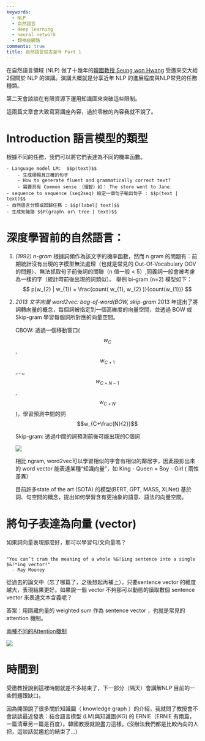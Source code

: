 ```yaml
---
keywords:
  - NLP
  - 自然語言
  - deep learning
  - neural network
  - 類神經網路
comments: true
title: 自然語言從古至今 Part 1
---
```


在自然語言領域 (NLP) 做了十幾年的[韓國教授 Seung won Hwang](https://www.semanticscholar.org/author/Seung-won-Hwang/1716415) 受邀來交大給2個關於 NLP 的演講。演講大概就是分享近年 NLP 的進展程度與NLP常見的任務種類。

第二天會談談在有限資源下運用知識圖來突破這些限制。

這兩篇文章會大致寫寫講座內容，過於零散的內容我就不說了。

# Introduction 語言模型的類型

根據不同的任務，我們可以將它們表達為不同的機率函數。

    - Language model LM:  $$p(text)$$
        - 生成順暢且正確的句子
        - How to generate fluent and grammatically correct text?
        - 需要具有 Common sense （理智）如： The store went to Jane. 
    - sequence to sequence (seq2seq) 給定一個句子輸出句子 : $$p(text | text)$$
    - 自然語言分類或回歸任務 : $$p(label| text)$$
    - 生成知識譜 $$P(graph\ or\ tree | text)$$


# 深度學習前的自然語言：

1. *(1992) n-gram*
    根據詞頻作為該文字的機率函數，然而 n gram 的問題有：前期統計沒有出現的字模型無法處理（也就是常見的 Out-Of-Vocabulary OOV 的問題）、無法抓取句子前後詞的關聯（n 值一般 < 5）,同義詞一般會被考慮為一樣的字（統計時前後出現的詞類似）。
    舉例 bi-gram (n=2) 模型如下：
        $$
            p(w_{2} | w_{1}) = \frac{count( w_{1}, w_{2} )}{count(w_{1})}
        $$

2. *2013 文字向量 word2vec: bag-of-word(BOW, skip-gram*
    2013 年提出了將詞轉向量的概念，每個詞被指定到一個高維度的向量空間，並透過 BOW 或 Skip-gram 學習每個詞所對應的向量空間。

    CBOW: 透過一個移動窗口( $$w_{C}$$, $$w_{C+1}$$,...,, $$w_{C+N-1}$$, $$w_{C+N}$$)，學習預測中間的詞 $$w_{C+\frac{N}{2}}$$

    Skip-gram: 透過中間的詞預測前後可能出現的C個詞

    ![](https://www.researchgate.net/profile/Wang_Ling/publication/281812760/figure/fig1/AS:613966665486361@1523392468791/Illustration-of-the-Skip-gram-and-Continuous-Bag-of-Word-CBOW-models.png)

    相比 ngram, word2vec可以學習相似的字會有相似的鄰居字，因此投影出來的  word vector 能表達某種“知識向量”，如  King - Queen = Boy - Girl ( 兩性差異）
 
    目前許多state of the art (SOTA) 的模型(BERT, GPT, MASS, XLNet) 基於詞、句空間的概念，提出如何學習含有更抽象的語意、語法的向量空間。

# 將句子表達為向量 (vector)

如果詞向量表現那麼好，那可以學習句/文向量嗎？

```

"You can’t cram the meaning of a whole %&!$ing sentence into a single $&!*ing vector!"
  - Ray Mooney

```

從過去的論文中（忘了哪篇了，之後想起再補上），只要sentence vector 的維度越大，表現結果更好。如果說一個 vector 不夠那可以動態的讀取數個 sentence vector 來表達文本含義呢？

答案：用隱藏向量的 weighted sum 作為 sentence vector ，也就是常見的 attention 機制。

[兩種不同的Attention機制](http://cnyah.com/2017/08/01/attention-variants/attention-mechanisms.png
)

![](https://paper.dropbox.com/ep/redirect/image?url=http%3A%2F%2Fcnyah.com%2F2017%2F08%2F01%2Fattention-variants%2Fattention-mechanisms.png&hmac=JQq5ruQKFQx0jsjVwS8%2FitGYGTq7QpiGS27RN39lIWY%3D)

# 時間到

受邀教授說到這裡時間就差不多結束了，下一部分（隔天）會講解NLP 目前的一些問題跟缺口。

因為開頭說了很多關於知識圖（ knowledge graph ）的介紹，我就問了教授會不會談談最近發表：結合語言模型 (LM)與知識圖(KG) 的 ERNIE（ERNIE 有兩篇，一篇清華另一篇是百度）。韓國教授就說盡力這樣。(沒辦法我們都是比較內向的人把，這談話就尷尬的結束了...）


